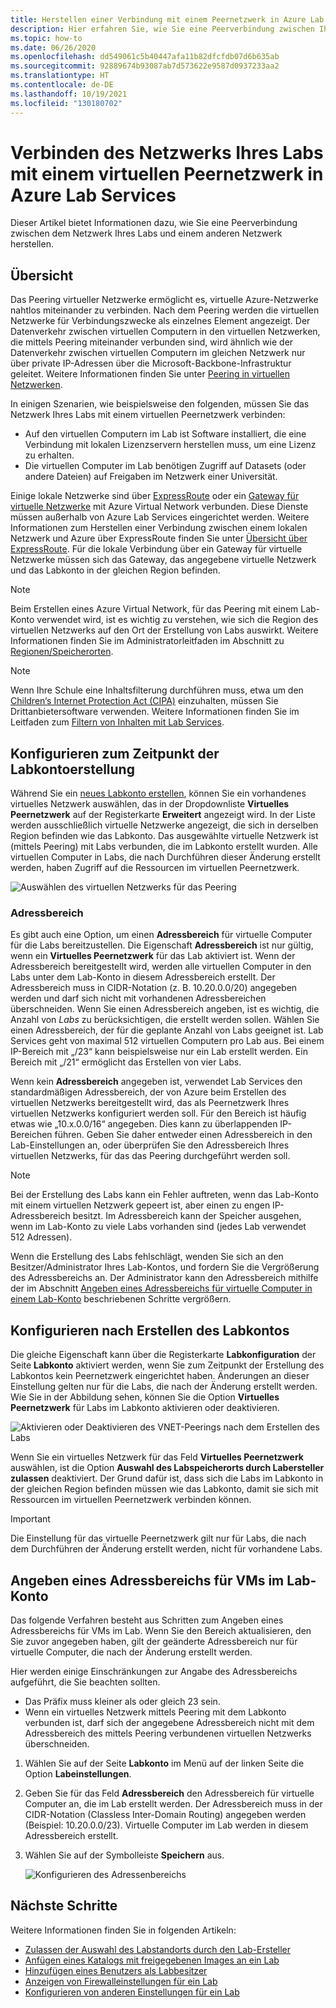 ```yaml
---
title: Herstellen einer Verbindung mit einem Peernetzwerk in Azure Lab Services | Microsoft-Dokumentation
description: Hier erfahren Sie, wie Sie eine Peerverbindung zwischen Ihrem Labnetzwerk und einem anderen Netzwerk herstellen. Sie können z. B. Ihr lokales Organisations- oder Schul-/Universitätsnetzwerk mit dem virtuellen Netzwerk eines Labs in Azure verbinden.
ms.topic: how-to
ms.date: 06/26/2020
ms.openlocfilehash: dd549061c5b40447afa11b82dfcfdb07d6b635ab
ms.sourcegitcommit: 92889674b93087ab7d573622e9587d0937233aa2
ms.translationtype: HT
ms.contentlocale: de-DE
ms.lasthandoff: 10/19/2021
ms.locfileid: "130180702"
---
```

# <a name="connect-your-labs-network-with-a-peer-virtual-network-in-azure-lab-services"></a>Verbinden des Netzwerks Ihres Labs mit einem virtuellen Peernetzwerk in Azure Lab Services

Dieser Artikel bietet Informationen dazu, wie Sie eine Peerverbindung zwischen dem Netzwerk Ihres Labs und einem anderen Netzwerk herstellen.

## <a name="overview"></a>Übersicht

Das Peering virtueller Netzwerke ermöglicht es, virtuelle Azure-Netzwerke nahtlos miteinander zu verbinden. Nach dem Peering werden die virtuellen Netzwerke für Verbindungszwecke als einzelnes Element angezeigt. Der Datenverkehr zwischen virtuellen Computern in den virtuellen Netzwerken, die mittels Peering miteinander verbunden sind, wird ähnlich wie der Datenverkehr zwischen virtuellen Computern im gleichen Netzwerk nur über private IP-Adressen über die Microsoft-Backbone-Infrastruktur geleitet. Weitere Informationen finden Sie unter [Peering in virtuellen Netzwerken](../virtual-network/virtual-network-peering-overview.md).

In einigen Szenarien, wie beispielsweise den folgenden, müssen Sie das Netzwerk Ihres Labs mit einem virtuellen Peernetzwerk verbinden:

- Auf den virtuellen Computern im Lab ist Software installiert, die eine Verbindung mit lokalen Lizenzservern herstellen muss, um eine Lizenz zu erhalten.
- Die virtuellen Computer im Lab benötigen Zugriff auf Datasets (oder andere Dateien) auf Freigaben im Netzwerk einer Universität.

Einige lokale Netzwerke sind über [ExpressRoute](../expressroute/expressroute-introduction.md) oder ein [Gateway für virtuelle Netzwerke](../vpn-gateway/vpn-gateway-about-vpngateways.md) mit Azure Virtual Network verbunden. Diese Dienste müssen außerhalb von Azure Lab Services eingerichtet werden. Weitere Informationen zum Herstellen einer Verbindung zwischen einem lokalen Netzwerk und Azure über ExpressRoute finden Sie unter [Übersicht über ExpressRoute](../expressroute/expressroute-introduction.md). Für die lokale Verbindung über ein Gateway für virtuelle Netzwerke müssen sich das Gateway, das angegebene virtuelle Netzwerk und das Labkonto in der gleichen Region befinden.

> [!NOTE]
> Beim Erstellen eines Azure Virtual Network, für das Peering mit einem Lab-Konto verwendet wird, ist es wichtig zu verstehen, wie sich die Region des virtuellen Netzwerks auf den Ort der Erstellung von Labs auswirkt.  Weitere Informationen finden Sie im Administratorleitfaden im Abschnitt zu [Regionen/Speicherorten](./administrator-guide.md#regionslocations).

> [!NOTE]
> Wenn Ihre Schule eine Inhaltsfilterung durchführen muss, etwa um den [Children‘s Internet Protection Act (CIPA)](https://www.fcc.gov/consumers/guides/childrens-internet-protection-act) einzuhalten, müssen Sie Drittanbietersoftware verwenden.  Weitere Informationen finden Sie im Leitfaden zum [Filtern von Inhalten mit Lab Services](./administrator-guide.md#content-filtering).

## <a name="configure-at-the-time-of-lab-account-creation"></a>Konfigurieren zum Zeitpunkt der Labkontoerstellung

Während Sie ein [neues Labkonto erstellen](tutorial-setup-lab-account.md), können Sie ein vorhandenes virtuelles Netzwerk auswählen, das in der Dropdownliste **Virtuelles Peernetzwerk** auf der Registerkarte **Erweitert** angezeigt wird.  In der Liste werden ausschließlich virtuelle Netzwerke angezeigt, die sich in derselben Region befinden wie das Labkonto. Das ausgewählte virtuelle Netzwerk ist (mittels Peering) mit Labs verbunden, die im Labkonto erstellt wurden.  Alle virtuellen Computer in Labs, die nach Durchführen dieser Änderung erstellt werden, haben Zugriff auf die Ressourcen im virtuellen Peernetzwerk.

![Auswählen des virtuellen Netzwerks für das Peering](./media/how-to-connect-peer-virtual-network/select-vnet-to-peer.png)

### <a name="address-range"></a>Adressbereich

Es gibt auch eine Option, um einen **Adressbereich** für virtuelle Computer für die Labs bereitzustellen.  Die Eigenschaft **Adressbereich** ist nur gültig, wenn ein **Virtuelles Peernetzwerk** für das Lab aktiviert ist. Wenn der Adressbereich bereitgestellt wird, werden alle virtuellen Computer in den Labs unter dem Lab-Konto in diesem Adressbereich erstellt. Der Adressbereich muss in CIDR-Notation (z. B. 10.20.0.0/20) angegeben werden und darf sich nicht mit vorhandenen Adressbereichen überschneiden.  Wenn Sie einen Adressbereich angeben, ist es wichtig, die Anzahl von *Labs* zu berücksichtigen, die erstellt werden sollen. Wählen Sie einen Adressbereich, der für die geplante Anzahl von Labs geeignet ist. Lab Services geht von maximal 512 virtuellen Computern pro Lab aus.  Bei einem IP-Bereich mit „/23“ kann beispielsweise nur ein Lab erstellt werden.  Ein Bereich mit „/21“ ermöglicht das Erstellen von vier Labs.

Wenn kein **Adressbereich** angegeben ist, verwendet Lab Services den standardmäßigen Adressbereich, der von Azure beim Erstellen des virtuellen Netzwerks bereitgestellt wird, das als Peernetzwerk Ihres virtuellen Netzwerks konfiguriert werden soll.  Für den Bereich ist häufig etwas wie „10.x.0.0/16“ angegeben.  Dies kann zu überlappenden IP-Bereichen führen. Geben Sie daher entweder einen Adressbereich in den Lab-Einstellungen an, oder überprüfen Sie den Adressbereich Ihres virtuellen Netzwerks, für das das Peering durchgeführt werden soll.

> [!NOTE]
> Bei der Erstellung des Labs kann ein Fehler auftreten, wenn das Lab-Konto mit einem virtuellen Netzwerk gepeert ist, aber einen zu engen IP-Adressbereich besitzt. Im Adressbereich kann der Speicher ausgehen, wenn im Lab-Konto zu viele Labs vorhanden sind (jedes Lab verwendet 512 Adressen). 
> 
> Wenn die Erstellung des Labs fehlschlägt, wenden Sie sich an den Besitzer/Administrator Ihres Lab-Kontos, und fordern Sie die Vergrößerung des Adressbereichs an. Der Administrator kann den Adressbereich mithilfe der im Abschnitt [Angeben eines Adressbereichs für virtuelle Computer in einem Lab-Konto](#specify-an-address-range-for-vms-in-the-lab-account) beschriebenen Schritte vergrößern. 

## <a name="configure-after-the-lab-account-is-created"></a>Konfigurieren nach Erstellen des Labkontos

Die gleiche Eigenschaft kann über die Registerkarte **Labkonfiguration** der Seite **Labkonto** aktiviert werden, wenn Sie zum Zeitpunkt der Erstellung des Labkontos kein Peernetzwerk eingerichtet haben. Änderungen an dieser Einstellung gelten nur für die Labs, die nach der Änderung erstellt werden. Wie Sie in der Abbildung sehen, können Sie die Option **Virtuelles Peernetzwerk** für Labs im Labkonto aktivieren oder deaktivieren.

![Aktivieren oder Deaktivieren des VNET-Peerings nach dem Erstellen des Labs](./media/how-to-connect-peer-virtual-network/select-vnet-to-peer-existing-lab.png)

Wenn Sie ein virtuelles Netzwerk für das Feld **Virtuelles Peernetzwerk** auswählen, ist die Option **Auswahl des Labspeicherorts durch Labersteller zulassen** deaktiviert. Der Grund dafür ist, dass sich die Labs im Labkonto in der gleichen Region befinden müssen wie das Labkonto, damit sie sich mit Ressourcen im virtuellen Peernetzwerk verbinden können.

> [!IMPORTANT]
> Die Einstellung für das virtuelle Peernetzwerk gilt nur für Labs, die nach dem Durchführen der Änderung erstellt werden, nicht für vorhandene Labs.


## <a name="specify-an-address-range-for-vms-in-the-lab-account"></a>Angeben eines Adressbereichs für VMs im Lab-Konto
Das folgende Verfahren besteht aus Schritten zum Angeben eines Adressbereichs für VMs im Lab. Wenn Sie den Bereich aktualisieren, den Sie zuvor angegeben haben, gilt der geänderte Adressbereich nur für virtuelle Computer, die nach der Änderung erstellt werden. 

Hier werden einige Einschränkungen zur Angabe des Adressbereichs aufgeführt, die Sie beachten sollten. 

- Das Präfix muss kleiner als oder gleich 23 sein. 
- Wenn ein virtuelles Netzwerk mittels Peering mit dem Labkonto verbunden ist, darf sich der angegebene Adressbereich nicht mit dem Adressbereich des mittels Peering verbundenen virtuellen Netzwerks überschneiden.

1. Wählen Sie auf der Seite **Labkonto** im Menü auf der linken Seite die Option **Labeinstellungen**.
2. Geben Sie für das Feld **Adressbereich** den Adressbereich für virtuelle Computer an, die im Lab erstellt werden. Der Adressbereich muss in der CIDR-Notation (Classless Inter-Domain Routing) angegeben werden (Beispiel: 10.20.0.0/23). Virtuelle Computer im Lab werden in diesem Adressbereich erstellt.
3. Wählen Sie auf der Symbolleiste **Speichern** aus. 

    ![Konfigurieren des Adressenbereichs](./media/how-to-manage-lab-accounts/labs-configuration-page-address-range.png)

## <a name="next-steps"></a>Nächste Schritte

Weitere Informationen finden Sie in folgenden Artikeln:

- [Zulassen der Auswahl des Labstandorts durch den Lab-Ersteller](allow-lab-creator-pick-lab-location.md)
- [Anfügen eines Katalogs mit freigegebenen Images an ein Lab](how-to-attach-detach-shared-image-gallery.md)
- [Hinzufügen eines Benutzers als Labbesitzer](how-to-add-user-lab-owner.md)
- [Anzeigen von Firewalleinstellungen für ein Lab](how-to-configure-firewall-settings.md)
- [Konfigurieren von anderen Einstellungen für ein Lab](how-to-configure-lab-accounts.md)